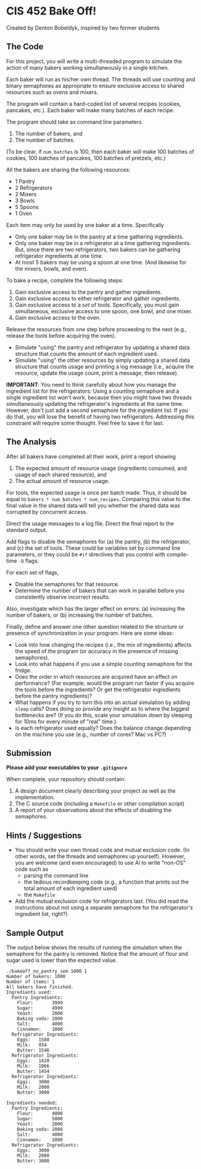 # CIS 452 Bake Off!

Created by Denton Bobeldyk, inspired by two former students

## The Code

For this project, you will write a multi-threaded program to simulate the
action of many bakers working simultaneously in a single kitchen.

Each baker will run as his/her own thread. The threads will use counting and binary 
semaphores as appropriate to ensure exclusive access to shared resources such as
ovens and mixers.

The program will contain a hard-coded list of several recipes (cookies, pancakes, etc.).
Each baker will make many batches of each recipe.

The program should take as command line parameters
1. The number of bakers, and 
2. The number of batches.

(To be clear, if `num_batches` is 100, then each baker will make 100 batches of cookies, 100 batches of pancakes, 100 batches of pretzels, etc.)

All the bakers are sharing the following resources:
* 1 Pantry
* 2 Refrigerators
* 2 Mixers
* 3 Bowls
* 5 Spoons
* 1 Oven

Each item may only be used by one baker at a time. Specifically
* Only one baker may be in the pantry at a time gathering ingredients.
* Only one baker may be in a refrigerator at a time gathering ingredients. But, since there are two refrigerators, 
  two bakers can be gathering refrigerator ingredients at one time.
* At most 5 bakers may be using a spoon at one time. (And likewise for the mixers, bowls, and oven).

To bake a recipe, complete the following steps:
1. Gain exclusive access to the pantry and gather ingredients.
2. Gain exclusive access to either refrigerator and gather ingredients.
3. Gain exclusive access to a *set* of tools. Specifically, you must gain simultaneous, exclusive access to one spoon, one bowl, and one mixer.
4. Gain exclusive access to the oven.

Release the resources from one step before proceeding to the next (e.g., release the tools before acquiring the oven).

* Simulate "using" the pantry and refrigerator by updating a shared data structure that counts the amount of each ingredient used.
* Simulate "using" the other resources by simply updating a shared data structure that counts usage and printing a log message (i.e., acquire the resource, update the usage count, print a message, then release).

**IMPORTANT**: You need to think carefully about how you manage the ingredient list for the refrigerators: Using a counting semaphore and a single ingredient list won't work, because then you might have two threads simultaneously updating the refrigerator's ingredients at the same time. However, don't just add a second semaphore for the ingredient list. If you do that, you will lose the benefit of having two refrigerators. Addressing this constraint will require some thought. Feel free to save it for last.

## The Analysis

After all bakers have completed all their work, print a report showing
1. The expected amount of resource usage (ingredients consumed, and usage of each shared resource), and 
2. The actual amount of resource usage.

For tools, the expected usage is once per batch made. Thus, it should be equal to `bakers * num_batches * num_recipes`.
Comparing this value to the final value in the shared data will tell you whether the shared data was corrupted by concurrent access. 

Direct the usage messages to a log file. Direct the final report to the standard output. 

Add flags to disable the semaphores for (a) the pantry, (b) the refrigerator, and (c) the set of tools. These could be 
variables set by command line parameters, or they could be `#if` directives that you control with compile-time `-D` 
flags. 

For each set of flags, 
* Disable the semaphores for that resource.
* Determine the number of bakers that can work in parallel before you consistently observe incorrect results. 

Also, investigate which has the larger effect on errors: (a) increasing the number of bakers, or (b) increasing the number of batches.

Finally, define and answer one other question related to the structure or presence of synchronization in your program. Here are some ideas: 
  * Look into how changing the recipes (i.e., the mix of ingredients) affects the speed of the program (or accuracy in the presence of missing semaphores). 
  * Look into what happens if you use a simple counting semaphore for the fridge.
  * Does the order in which resources are acquired have an effect on performance? (For example, would the program run faster if you acquire the tools before the ingredients? Or get the refrigerator ingredients before the pantry ingredients)?
  * What happens if you try to turn this into an actual simulation by adding `sleep` calls? Does doing so provide any insight as to where the biggest bottlenecks are? (If you do this, scale your simulation down by sleeping for 10ms for every minute of "real" time.)
  * Is each refrigerator used equally? Does the balance change depending on the machine you use (e.g., number of cores? Mac vs PC?)

## Submission

**Please add your executables to your `.gitignore`**

When complete, your repository should contain:
1. A design document clearly describing your project as well as the implementation.
2. The C source code (including a `Makefile` or other compilation script)
3. A report of your observations about the effects of disabling the semaphores.


## Hints / Suggestions

* You should write your own thread code and mutual exclusion code. (In other words, set the threads and semaphores up yourself). 
However, you are welcome (and even encouraged) to use AI to write "non-OS" code such as
  * parsing the command line 
  * the tedious recordkeeping code (e.g., a function that prints out the total amount of each ingredient used)
  * the `Makefile`
* Add the mutual exclusion code for refrigerators last. (You did read the instructions about not using a separate semaphore for the refrigerator's ingredient list, right?)

## Sample Output

The output below shows the results of running the simulation when the semaphore for the pantry is removed.
Notice that the amount of flour and sugar used is lower than the expected value.

```
./bakeoff_no_pantry_sem 1000 1
Number of bakers: 1000
Number of items: 1
All bakers have finished.
Ingredients used:
  Pantry Ingredients:
    Flour:       3999
    Sugar:       4999
    Yeast:       2000
    Baking soda: 2000
    Salt:        4000
    Cinnamon:    1000
  Refrigerator Ingredients:
    Eggs:   1580
    Milk:   934
    Butter: 1546
  Refrigerator Ingredients:
    Eggs:   1420
    Milk:   1066
    Butter: 1454
  Refrigerator Ingredients:
    Eggs:   3000
    Milk:   2000
    Butter: 3000

Ingredients needed:
  Pantry Ingredients:
    Flour:       4000
    Sugar:       5000
    Yeast:       2000
    Baking soda: 2000
    Salt:        4000
    Cinnamon:    1000
  Refrigerator Ingredients:
    Eggs:   3000
    Milk:   2000
    Butter: 3000
```